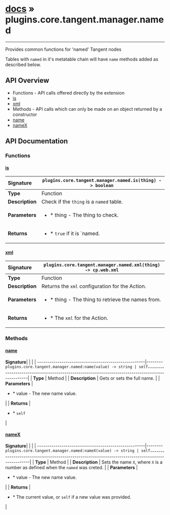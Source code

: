 # [docs](index.md) » plugins.core.tangent.manager.named
---

Provides common functions for 'named' Tangent nodes

Tables with `named` in it's metatable chain will have `name` methods added
as described below.

## API Overview
* Functions - API calls offered directly by the extension
 * [is](#is)
 * [xml](#xml)
* Methods - API calls which can only be made on an object returned by a constructor
 * [name](#name)
 * [nameX](#namex)

## API Documentation

### Functions

#### [is](#is)
| <span style="float: left;">**Signature**</span> | <span style="float: left;">`plugins.core.tangent.manager.named.is(thing) -> boolean` </span>                                                          |
| -----------------------------------------------------|---------------------------------------------------------------------------------------------------------|
| **Type**                                             | Function                                                                                         |
| **Description**                                      | Check if the `thing` is a `named` table.                                                                                         |
| **Parameters**                                       | <ul><li>* thing     - The thing to check.</li></ul> |
| **Returns**                                          | <ul><li>* `true` if it is `named.</li></ul>          |

#### [xml](#xml)
| <span style="float: left;">**Signature**</span> | <span style="float: left;">`plugins.core.tangent.manager.named.xml(thing) -> cp.web.xml` </span>                                                          |
| -----------------------------------------------------|---------------------------------------------------------------------------------------------------------|
| **Type**                                             | Function                                                                                         |
| **Description**                                      | Returns the `xml` configuration for the Action.                                                                                         |
| **Parameters**                                       | <ul><li>* thing     - The thing to retrieve the names from.</li></ul> |
| **Returns**                                          | <ul><li>* The `xml` for the Action.</li></ul>          |

### Methods

#### [name](#name)
| <span style="float: left;">**Signature**</span> | <span style="float: left;">`plugins.core.tangent.manager.named:name(value) -> string | self` </span>                                                          |
| -----------------------------------------------------|---------------------------------------------------------------------------------------------------------|
| **Type**                                             | Method                                                                                         |
| **Description**                                      | Gets or sets the full name.                                                                                         |
| **Parameters**                                       | <ul><li>* value - The new name value.</li></ul> |
| **Returns**                                          | <ul><li>* `self`</li></ul>          |

#### [nameX](#namex)
| <span style="float: left;">**Signature**</span> | <span style="float: left;">`plugins.core.tangent.manager.named:nameX(value) -> string | self` </span>                                                          |
| -----------------------------------------------------|---------------------------------------------------------------------------------------------------------|
| **Type**                                             | Method                                                                                         |
| **Description**                                      | Sets the name `X`, where `X` is a number as defined when the `named` was creted.                                                                                         |
| **Parameters**                                       | <ul><li>* value - The new name value.</li></ul> |
| **Returns**                                          | <ul><li>* The current value, or `self` if a new value was provided.</li></ul>          |

